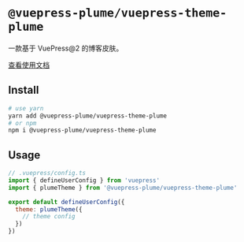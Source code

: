 # `@vuepress-plume/vuepress-theme-plume`

一款基于 VuePress@2 的博客皮肤。

[查看使用文档](https://pengzhanbo.cn/note/vuepress-theme-plume)

## Install
``` sh
# use yarn
yarn add @vuepress-plume/vuepress-theme-plume
# or npm
npm i @vuepress-plume/vuepress-theme-plume
```

## Usage

``` js
// .vuepress/config.ts
import { defineUserConfig } from 'vuepress'
import { plumeTheme } from '@vuepress-plume/vuepress-theme-plume'

export default defineUserConfig({
  theme: plumeTheme({
    // theme config
  })
})
```
